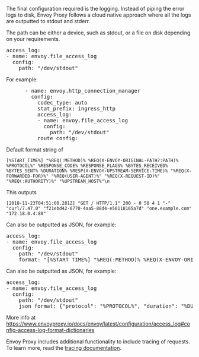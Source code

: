 The final configuration required is the logging. Instead of piping the error logs to disk, Envoy Proxy follows a cloud native approach where all the logs are outputted to stdout and stderr.

The path can be either a device, such as stdout, or a file on disk depending on your requirements.

<pre class="file" data-target="clipboard">
access_log:
- name: envoy.file_access_log
  config:
    path: "/dev/stdout"
</pre>

For example:
<pre class="file">
      - name: envoy.http_connection_manager
        config:
          codec_type: auto
          stat_prefix: ingress_http
          access_log:
          - name: envoy.file_access_log
            config:
              path: "/dev/stdout"
          route_config:
</pre>


Default format string of

`[%START_TIME%] "%REQ(:METHOD)% %REQ(X-ENVOY-ORIGINAL-PATH?:PATH)% %PROTOCOL%"
%RESPONSE_CODE% %RESPONSE_FLAGS% %BYTES_RECEIVED% %BYTES_SENT% %DURATION%
%RESP(X-ENVOY-UPSTREAM-SERVICE-TIME)% "%REQ(X-FORWARDED-FOR)%" "%REQ(USER-AGENT)%"
"%REQ(X-REQUEST-ID)%" "%REQ(:AUTHORITY)%" "%UPSTREAM_HOST%"\n`

This outputs

`[2018-11-23T04:51:00.281Z] "GET / HTTP/1.1" 200 - 0 58 4 1 "-" "curl/7.47.0" "f21ebd42-6770-4aa5-88d4-e56118165a7d" "one.example.com" "172.18.0.4:80"`

Can also be outputted as JSON, for example:
<pre class="file">
access_log:
- name: envoy.file_access_log
  config:
    path: "/dev/stdout"
    format: "[%START_TIME%] "%REQ(:METHOD)% %REQ(X-ENVOY-ORIGINAL-PATH?:PATH)% %PROTOCOL%" %RESPONSE_CODE% %RESP(X-ENVOY-UPSTREAM-SERVICE-TIME)% "%REQ(X-REQUEST-ID)%" "%REQ(:AUTHORITY)%" "%UPSTREAM_HOST%"\n"
</pre>


Can also be outputted as JSON, for example:
<pre class="file">
access_log:
- name: envoy.file_access_log
  config:
    path: "/dev/stdout"
    json_format: {"protocol": "%PROTOCOL%", "duration": "%DURATION%", "request_method": "%REQ(:METHOD)%"}
</pre>

More info at https://www.envoyproxy.io/docs/envoy/latest/configuration/access_log#config-access-log-format-dictionaries

Envoy Proxy includes additional functionality to include tracing of requests. To learn more, read the [tracing documentation](https://www.envoyproxy.io/docs/envoy/latest/intro/arch_overview/tracing).